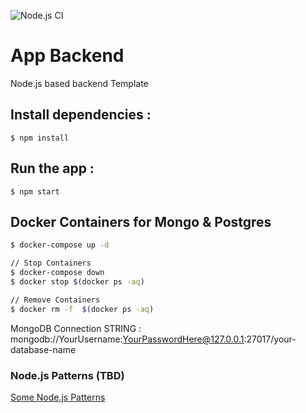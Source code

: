 ![Node.js CI](https://github.com/codersguild/Mongo-PERN-Backend/workflows/Node.js%20CI/badge.svg?branch=master)

# App Backend

Node.js based backend Template

## Install dependencies :

```    
$ npm install
```

## Run the app :

```     
$ npm start
```

## Docker Containers for Mongo & Postgres 

```bash 
$ docker-compose up -d

// Stop Containers
$ docker-compose down
$ docker stop $(docker ps -aq)

// Remove Containers
$ docker rm -f  $(docker ps -aq)
```

MongoDB Connection STRING : mongodb://YourUsername:YourPasswordHere@127.0.0.1:27017/your-database-name

### Node.js Patterns (TBD)

[Some Node.js Patterns](https://softwareontheroad.com/ideal-nodejs-project-structure/?utm_source=github&utm_medium=readme)
